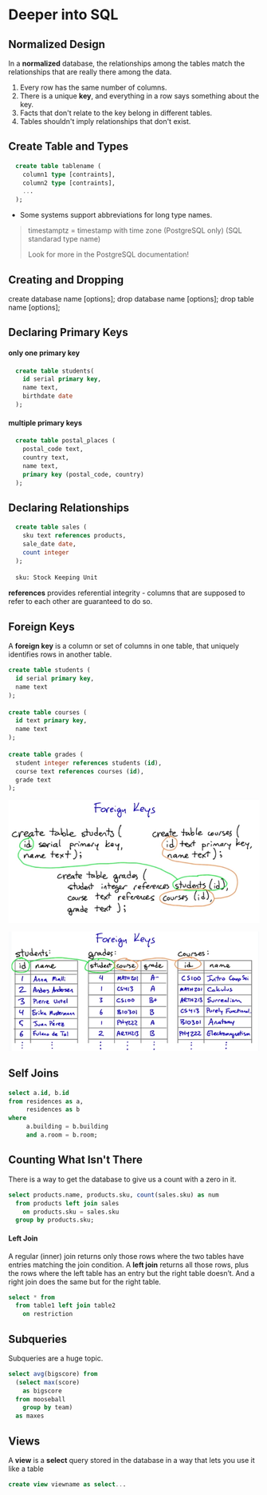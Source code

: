 # Deeper into SQL

## Normalized Design

In a **normalized** database, the relationships among the tables match the relationships that are really there among the data.

1. Every row has the same number of columns.
2. There is a unique **key**, and everything in a row says something about the key.
3. Facts that don't relate to the key belong in different tables.
4. Tables shouldn't imply relationships that don't exist.

## Create Table and Types

```SQL
  create table tablename (
    column1 type [contraints],
    column2 type [contraints],
    ...
  );
```

* Some systems support abbreviations for long type names.

> timestamptz      = timestamp with time zone
> (PostgreSQL only)  (SQL standarad type name)
>
> Look for more in the PostgreSQL documentation!

## Creating and Dropping

create database name [options];
drop database name [options];
drop table name [options];

## Declaring Primary Keys

#### only one primary key

```SQL
  create table students(
    id serial primary key,
    name text,
    birthdate date
  );
```

#### multiple primary keys

```SQL
  create table postal_places (
    postal_code text,
    country text,
    name text,
    primary key (postal_code, country)
  );
```

## Declaring Relationships

```SQL
  create table sales (
    sku text references products,
    sale_date date,
    count integer
  );

  sku: Stock Keeping Unit
```

**references** provides referential integrity - columns that are supposed to refer to each other are guaranteed to do so.

## Foreign Keys

A **foreign key** is a column or set of columns in one table, that uniquely identifies rows in another table.

```SQL
create table students (
  id serial primary key,
  name text
);

create table courses (
  id text primary key,
  name text
);

create table grades (
  student integer references students (id),
  course text references courses (id),
  grade text
);
```

![foreign-keys-1](../lesson4-pic/foreign-keys-1.png)

![foreign-keys-2](../lesson4-pic/foreign-keys-2.png)

## Self Joins

```SQL
select a.id, b.id
from residences as a,
     residences as b
where
     a.building = b.building
     and a.room = b.room;
```

## Counting What Isn't There

There is a way to get the database to give us a count with a zero in it.
```SQL
select products.name, products.sku, count(sales.sku) as num
  from products left join sales
    on products.sku = sales.sku
  group by products.sku;
```

#### Left Join

A regular (inner) join returns only those rows where the two tables have entries matching the join condition. A **left join** returns all those rows, plus the rows where the left table has an entry but the right table doesn’t. And a right join does the same but for the right table.

```SQL
select * from
  from table1 left join table2
    on restriction
```
## Subqueries

Subqueries are a huge topic.
```SQL
select avg(bigscore) from
  (select max(score)
    as bigscore
  from mooseball
    group by team)
  as maxes
```

## Views

A **view** is a **select** query stored in the database in a way that lets you use it like a table

```SQL
create view viewname as select...
```
